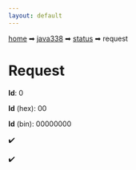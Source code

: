 ```yaml
---
layout: default
---
```


[home](/) ➡ [java338](/protocol/java338) ➡ [status](/protocol/java338/status) ➡ request

# Request

**Id**: 0

**Id** (hex): 00

**Id** (bin): 00000000

✔️

✔️

